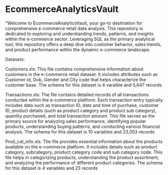 # EcommerceAnalyticsVault
"Welcome to EcommerceAnalyticsVault, your go-to destination for comprehensive e-commerce retail data analysis. This repository is dedicated to exploring and understanding trends, patterns, and insights within the e-commerce sector. Leveraging SQL as the primary analytical tool, this repository offers a deep dive into customer behavior, sales trends, and product performance within the dynamic e-commerce landscape. 

Datasets:

Customers.xls:
This file contains comprehensive information about customers in the e-commerce retail dataset. It includes attributes such as Customer Id, Dob, Gender and City code that helps characterize the customer base. The schema for this dataset is 4 varaible and 5,647 records.

Transactions.xls:
The file contains detailed records of all transactions conducted within the e-commerce platform. Each transaction entry typically includes data such as transaction ID, date and time of purchase, customer ID, product details (such as product category and product sub category), quantity purchased, and total transaction amount. This file serves as the primary source for analyzing sales performance, identifying popular products, understanding buying patterns, and conducting various financial analysis. The schema for this dataset is 10 variables and 23,053 records

Prod_cat_info.xls:
The file provides essential information about the products available on the e-commerce platform. It includes details such as product category, subcategory, product category code and sub category code. This file helps in categorizing products, understanding the product assortment, and analyzing the performance of different product categories. The schema for this dataset is 4 variables and 23 records
